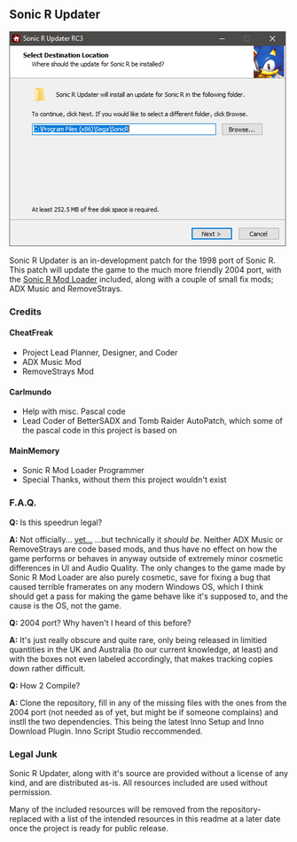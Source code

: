 ## Sonic R Updater
![Image of SRUpdater](https://raw.githubusercontent.com/cheatfreak47/SRUpdater/master/repo.png)

Sonic R Updater is an in-development patch for the 1998 port of Sonic R.
This patch will update the game to the much more friendly 2004 port, with the [Sonic R Mod Loader](https://github.com/sonicretro/sonicr-mod-loader/releases) included, along with a couple of small fix mods; ADX Music and RemoveStrays.

### Credits	
#### CheatFreak
 - Project Lead Planner, Designer, and Coder
 - ADX Music Mod
 - RemoveStrays Mod

#### Carlmundo
 - Help with misc. Pascal code
 - Lead Coder of BetterSADX and Tomb Raider AutoPatch, which some of the pascal code in this project is based on
 
#### MainMemory
 - Sonic R Mod Loader Programmer
 - Special Thanks, without them this project wouldn't exist

### F.A.Q.
**Q:** Is this speedrun legal?

**A:** Not officially... [yet...](https://www.speedrun.com/Sonic_R/thread/zc91h) ...but technically it _should be._ Neither ADX Music or RemoveStrays are code based mods, and thus have no effect on how the game performs or behaves in anyway outside of extremely minor cosmetic differences in UI and Audio Quality. The only changes to the game made by Sonic R Mod Loader are also purely cosmetic, save for fixing a bug that caused terrible framerates on any modern Windows OS, which I think should get a pass for making the game behave like it's supposed to, and the cause is the OS, not the game.


**Q:** 2004 port? Why haven't I heard of this before?

**A:** It's just really obscure and quite rare, only being released in limitied quantities in the UK and Australia (to our current knowledge, at least) and with the boxes not even labeled accordingly, that makes tracking copies down rather difficult.


**Q:** How 2 Compile?

**A:** Clone the repository, fill in any of the missing files with the ones from the 2004 port (not needed as of yet, but might be if someone complains) and instll the two dependencies. This being the latest Inno Setup and Inno Download Plugin. Inno Script Studio reccommended.

### Legal Junk
Sonic R Updater, along with it's source are provided without a license of any kind, and are distributed as-is. All resources included are used without permission.

Many of the included resources will be removed from the repository- replaced with a list of the intended resources in this readme at a later date once the project is ready for public release.
